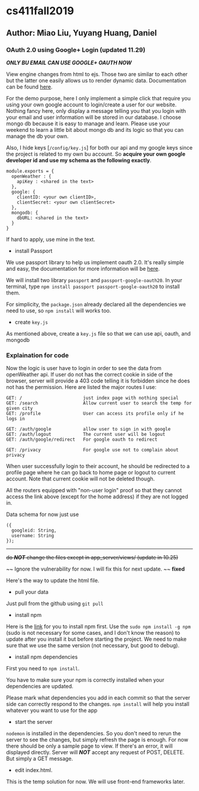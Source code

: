 # cs411fall2019
## Author: Miao Liu, Yuyang Huang, Daniel

### OAuth 2.0 using Google+ Login (updated 11.29)
***ONLY BU EMAIL CAN USE GOOGLE+ OAUTH NOW***

View engine changes from html to ejs. Those two are similar to each other but the latter one easily allows us to render dynamic data. Documentation can be found [here](https://ejs.co/#install).

For the demo purpose, here I only implement a simple click that require you using your own google account to login/create a user for our website. Nothing fancy here, only display a message telling you that you login with your email and user information will be stored in our database. I choose mongo db because it is easy to manage and learn. Please use your weekend to learn a little bit about mongo db and its logic so that you can manage the db your own.

Also, I hide keys [`/config/key.js`] for both our api and my google keys since the project is related to my own bu account. So **acquire your own google developer id and use my schema as the following exactly**.
```
module.exports = {
  openWeather : {
    apiKey : <shared in the text>
  },
  google: {
    clientID: <your own clientID>,
    clientSecret: <your own clientSecret>
  },
  mongodb: {
    dbURL: <shared in the text>
  }
}
```
If hard to apply, use mine in the text.


- install Passport

We use passport library to help us implement oauth 2.0. It's really simple and easy, the documentation for more information will be [here](http://www.passportjs.org/docs/oauth/).

We will install two library `passport` and `passport-google-oauth20`. In your terminal, type
`npm install passport passport-google-oauth20`
to install them.

For simplicity, the `package.json` already declared all the dependencies we need to use, so `npm install` will works too.

- create `key.js`

As mentioned above, create a `key.js` file so that we can use api, oauth, and mongodb


### Explaination for code
Now the logic is user have to login in order to see the data from openWeather api.
If user do not has the correct cookie in side of the browser, server will provide a 403 code telling it is forbidden since he does not has the permission. Here are listed the major routes I use:
```
GET: /                       just index page with nothing special
GET: /search                 Allow current user to search the temp for given city
GET: /profile                User can access its profile only if he logs in

GET: /auth/google            allow user to sign in with google
GET: /auth/logout            The current user will be logout
GET: /auth/google/redirect   For google oauth to redirect

GET: /privacy                For google use not to complain about privacy
```
When user successfully login to their account, he should be redirected to a profile page where he can go back to home page or logout to current account. Note that current cookie will not be deleted though.

All the routers equipped with "non-user login" proof so that they cannot access the link above (except for the home address) if they are not logged in.

Data schema for now just use
```
({
  googleid: String,
  username: String
});
```
------
~~do ***NOT*** change the files except in app_server/views/ (update in 10.25)~~

~~ Ignore the vulnerability for now. I will fix this for next update. ~~ **fixed**

Here's the way to update the html file.

- pull your data

Just pull from the github using `git pull`

- install npm

Here is the [link](https://nodejs.org/en/download/) for you to install npm first. Use the
`sudo npm install -g npm`  
(sudo is not necessary for some cases, and I don't know the reason) to update after you install it but before starting the project. We need to make sure that we use the same version (not necessary, but good to debug).

- install npm dependencies

First you need to `npm install`.

You have to make sure your npm is correctly installed when your dependencies are updated.

Please mark what dependencies you add in each commit so that the server side can correctly respond to the changes.
`npm install` will help you install whatever you want to use for the app

- start the server

`nodemon` is installed in the dependencies. So you don't need to rerun the server to see the changes, but simply refresh the page is enough. For now there should be only a sample page to view. If there's an error, it will displayed directly. Server will ***NOT*** accept any request of POST, DELETE. But simply a GET message.

- edit index.html.

This is the temp solution for now. We will use front-end frameworks later.
